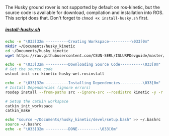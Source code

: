 The Husky ground rover is not supported by default on ros-kinetic, but the
source code is available for download, compilation and installation into ROS.
This script does that. Don't forget to `chmod +x install-husky.sh` first.

##### [install-husky.sh](install-husky.sh)

```sh
echo -e "\033[32m ----------Creating Workspace----------\033[0m"
mkdir ~/Documents/husky_kinetic
cd ~/Documents/husky_kinetic
wget https://raw.githubusercontent.com/CSUN-SERL/ISLURPDevguide/master/kinetic-husky-wet.rosinstall

echo -e "\033[32m ----------Downloading Source Code----------\033[0m"
# Get the source code
wstool init src kinetic-husky-wet.rosinstall

echo -e "\033[32m ----------Installing Dependencies----------\033[0m"
# Install Dependencies (ignore errors)
rosdep install --from-paths src --ignore-src --rosdistro kinetic -y -r

# Setup the catkin workspace
catkin_init_workspace
catkin_make

echo "source ~/Documents/husky_kinetic/devel/setup.bash" >> ~/.bashrc
source ~/.bashrc
echo -e "\033[32m ----------DONE----------\033[0m"
```